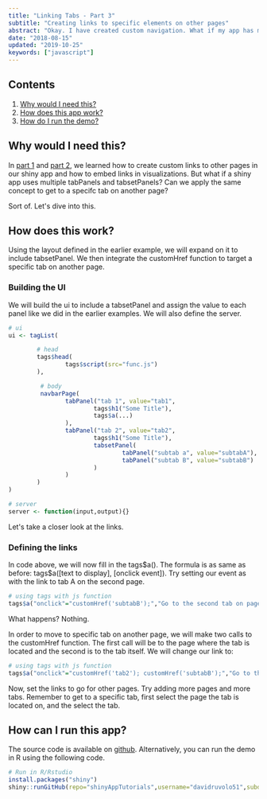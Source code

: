 ```yaml
---
title: "Linking Tabs - Part 3"
subtitle: "Creating links to specific elements on other pages"
abstract: "Okay. I have created custom navigation. What if my app has multiple pages with tabs. How do I go to a specific tab on another page?"
date: "2018-08-15"
updated: "2019-10-25"
keywords: ["javascript"]
---
```


## Contents

1.  [Why would I need this?](#about)
2.  [How does this app work?](#work)
3.  [How do I run the demo?](#run)

<!-- endexcerpt -->

<span id="about" />

## Why would I need this?

In [part 1](../internal-links-a/) and [part 2](../internal-links-b/),
we learned how to create custom links to other pages in our shiny app
and how to embed links in visualizations. But what if a shiny app uses
multiple tabPanels and tabsetPanels? Can we apply the same
concept to get to a specifc tab on another page?

Sort of. Let\'s dive into this.

<span id="work"/>

## How does this work?

Using the layout defined in the earlier example, we will expand on it to
include tabsetPanel. We then integrate the customHref function
to target a specific tab on another page.

### Building the UI

We will build the ui to include a tabsetPanel and assign the
value to each panel like we did in the earlier examples. We will
also define the server.

```r
# ui
ui <- tagList(

        # head
        tags$head(
                tags$script(src="func.js")
        ),

         # body
         navbarPage(
                tabPanel("tab 1", value="tab1",
                        tags$h1("Some Title"),
                        tags$a(...)
                ),
                tabPanel("tab 2", value="tab2",
                        tags$h1("Some Title"),
                        tabsetPanel(
                                tabPanel("subtab a", value="subtabA"),
                                tabPanel("subtab B", value="subtabB")
                        )
                )
        )
)

# server
server <- function(input,output){}  
```              

Let\'s take a closer look at the links.

### Defining the links

In code above, we will now fill in the tags\$a(). The formula is as
same as before: tags\$a(\[text to display\], \[onclick event\]). Try
setting our event as with the link to tab A on the second page.

```r
# using tags with js function
tags$a("onclick"="customHref('subtabB');","Go to the second tab on page 2")
```                

What happens? Nothing.

In order to move to specific tab on another page, we will make two calls
to the customHref function. The first call will be to the page where
the tab is located and the second is to the tab itself. We will change
our link to:

```r
# using tags with js function
tags$a("onclick"="customHref('tab2'); customHref('subtabB');","Go to the second tab on page 2")
```                

Now, set the links to go for other pages. Try adding more pages and more
tabs. Remember to get to a specific tab, first select the page the tab
is located on, and the select the tab.

<span id="run" />

## How can I run this app?

The source code is available on
[github](https://github.com/davidruvolo51/shinyAppTutorials/tree/master/Internal-Links-Demo).
Alternatively, you can run the demo in R using the following code.

```r
# Run in R/Rstudio
install.packages("shiny")
shiny::runGitHub(repo="shinyAppTutorials",username="davidruvolo51",subdir="Internal-Links-Demo")
```
